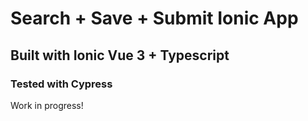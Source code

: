 # Search + Save + Submit Ionic App

## Built with Ionic Vue 3 + Typescript

### Tested with Cypress

Work in progress!
